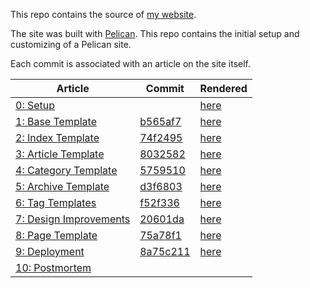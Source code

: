 This repo contains the source of [my website](http://jaredandrews.com).

The site was built with [Pelican](https://github.com/getpelican/pelican). This repo contains the initial setup and customizing of a Pelican site.

Each commit is associated with an article on the site itself.

Article | Commit | Rendered 
---|---|---
[0: Setup](http://jaredandrews.com/making-this-site-part-0-setup.html) | | [here](http://jaredandrews.com/making-this-site-rendered/00/)
[1: Base Template](http://jaredandrews.com/making-this-site-part-1-base-template.html) | [b565af7](https://github.com/jaredandrews/jaredandrewsdotcom_makingof/commit/b565af7142d2661ce4a003ed288bb25c54d56ee7) | [here](http://jaredandrews.com/making-this-site-rendered/01/)
[2: Index Template](http://jaredandrews.com/making-this-site-part-2-index-template.html) | [74f2495](https://github.com/jaredandrews/jaredandrewsdotcom_makingof/commit/74f249514fdba6b511a06e627927e93c5557a34f) | [here](http://jaredandrews.com/making-this-site-rendered/02/)
[3: Article Template](http://jaredandrews.com/making-this-site-part-3-article-template.html) | [8032582](https://github.com/jaredandrews/jaredandrewsdotcom_makingof/commit/803258245befd65230cf3924af7409356bf26f07) | [here](http://jaredandrews.com/making-this-site-rendered/03/)
[4: Category Template](http://jaredandrews.com/making-this-site-part-4-category-template.html) | [5759510](https://github.com/jaredandrews/jaredandrewsdotcom_makingof/commit/575951007462514058cbcb171f2286ebcbbc147a) | [here](http://jaredandrews.com/making-this-site-rendered/04)
[5: Archive Template](http://jaredandrews.com/making-this-site-part-5-archive-template.html) | [d3f6803](https://github.com/jaredandrews/jaredandrewsdotcom_makingof/commit/d3f6803222e1d76ac31f1a74e75e537f9e027833) | [here](http://jaredandrews.com/making-this-site-rendered/05/)
[6: Tag Templates](http://jaredandrews.com/making-this-site-part-6-tag-templates.html) | [f52f336](https://github.com/jaredandrews/jaredandrewsdotcom_makingof/commit/f52f33699f58b0d80e2ee1e04e4575f3215588aa) | [here](http://jaredandrews.com/making-this-site-rendered/06/)
[7: Design Improvements](http://jaredandrews.com/making-this-site-part-7-design-improvements.html) | [20601da](https://github.com/jaredandrews/jaredandrewsdotcom_makingof/commit/20601da8a6f8ab9dbce974c29ddde0c4ebda6cc9) | [here](http://jaredandrews.com/making-this-site-rendered/07/)
[8: Page Template](http://jaredandrews.com/making-this-site-part-8-page-template.html) | [75a78f1](https://github.com/jaredandrews/jaredandrewsdotcom_makingof/commit/75a78f1c7d1068e9b73facb4d4b7fb87480afc32) | [here](http://jaredandrews.com/making-this-site-rendered/08)
[9: Deployment](http://jaredandrews.com/making-this-site-part-9-deployment.html) | [8a75c211](https://github.com/jaredandrews/jaredandrewsdotcom_makingof/commit/8a75c211e634dfab6c7568a5411a69e27c59b133) | [here](http://jaredandrews.com/making-this-site-rendered/09)
[10: Postmortem](http://jaredandrews.com/making-this-site-part-10-postmortem.html) | | 
